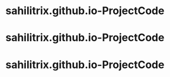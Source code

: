 # sahilitrix.github.io-ProjectCode
# sahilitrix.github.io-ProjectCode
# sahilitrix.github.io-ProjectCode

